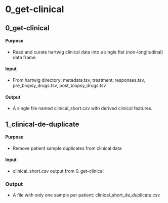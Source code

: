 # 0_get-clinical

## 0_get-clinical

#### Purpose
* Read and curate hartwig clinical data into a single flat (non-longitudinal) data frame.  

#### Input 
* From hartwig directory: metadata.tsv, treatment_responses.tsv, pre_biopsy_drugs.tsv, post_biopsy_drugs.tsv

#### Output
* A single file named clinical_short.csv with derived clinical features. 


## 1_clinical-de-duplicate
#### Purpose
* Remove patient sample duplicates from clinical data

#### Input 
* clinical_short.csv output from 0_get-clinical

### Output
* A file with only one sample per patient: clinical_short_de_duplicate.csv

